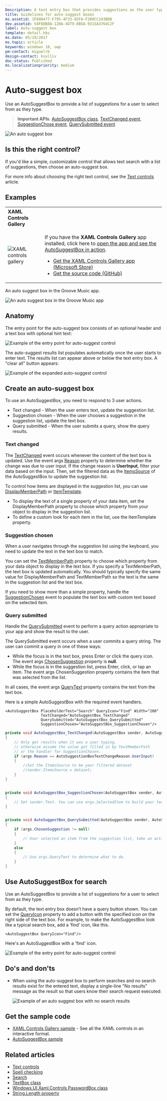 ```yaml
---
Description: A text entry box that provides suggestions as the user types.
title: Guidelines for auto-suggest boxes
ms.assetid: 1F608477-F795-4F33-92FA-F200CC243B6B
dev.assetid: 54F8DB8A-120A-4D79-8B5A-9315A3764C2F
label: Auto-suggest box
template: detail.hbs
ms.date: 05/19/2017
ms.topic: article
keywords: windows 10, uwp
pm-contact: miguelrb
design-contact: ksulliv
doc-status: Published
ms.localizationpriority: medium
---
```

# Auto-suggest box

Use an AutoSuggestBox to provide a list of suggestions for a user to select from as they type.

> **Important APIs**: [AutoSuggestBox class](https://docs.microsoft.com/uwp/api/Windows.UI.Xaml.Controls.AutoSuggestBox), [TextChanged event](https://docs.microsoft.com/uwp/api/windows.ui.xaml.controls.autosuggestbox.textchanged), [SuggestionChose event](https://docs.microsoft.com/uwp/api/windows.ui.xaml.controls.autosuggestbox.suggestionchosen), [QuerySubmitted event](https://docs.microsoft.com/uwp/api/windows.ui.xaml.controls.autosuggestbox.querysubmitted)

![An auto suggest box](images/controls/auto-suggest-box-open.png)

## Is this the right control?

If you'd like a simple, customizable control that allows text search with a list of suggestions, then choose an auto-suggest box.

For more info about choosing the right text control, see the [Text controls](text-controls.md) article.

## Examples

<table>
<th align="left">XAML Controls Gallery<th>
<tr>
<td><img src="images/xaml-controls-gallery-sm.png" alt="XAML controls gallery"></img></td>
<td>
    <p>If you have the <strong style="font-weight: semi-bold">XAML Controls Gallery</strong> app installed, click here to <a href="xamlcontrolsgallery:/item/AutoSuggestBox">open the app and see the AutoSuggestBox in action</a>.</p>
    <ul>
    <li><a href="https://www.microsoft.com/store/productId/9MSVH128X2ZT">Get the XAML Controls Gallery app (Microsoft Store)</a></li>
    <li><a href="https://github.com/Microsoft/Xaml-Controls-Gallery">Get the source code (GitHub)</a></li>
    </ul>
</td>
</tr>
</table>

An auto suggest box in the Groove Music app.

![An auto suggest box in the Groove Music app](images/control-examples/auto-suggest-box-groove.png)

## Anatomy
The entry point for the auto-suggest box consists of an optional header and a text box with optional hint text:

![Example of the entry point for auto-suggest control](images/controls_autosuggest_entrypoint.png)

The auto-suggest results list populates automatically once the user starts to enter text. The results list can appear above or below the text entry box. A "clear all" button appears:

![Example of the expanded auto-suggest control](images/controls_autosuggest_expanded01.png)

## Create an auto-suggest box

To use an AutoSuggestBox, you need to respond to 3 user actions.

- Text changed - When the user enters text, update the suggestion list.
- Suggestion chosen - When the user chooses a suggestion in the suggestion list, update the text box.
- Query submitted - When the user submits a query, show the query results.

### Text changed

The [TextChanged](https://docs.microsoft.com/uwp/api/windows.ui.xaml.controls.autosuggestbox.textchanged) event occurs whenever the content of the text box is updated. Use the event args [Reason](https://docs.microsoft.com/uwp/api/windows.ui.xaml.controls.autosuggestboxtextchangedeventargs.reason) property to determine whether the change was due to user input. If the change reason is **UserInput**, filter your data based on the input. Then, set the filtered data as the [ItemsSource](https://docs.microsoft.com/uwp/api/windows.ui.xaml.controls.itemscontrol.itemssource) of the AutoSuggestBox to update the suggestion list.

To control how items are displayed in the suggestion list, you can use [DisplayMemberPath](https://docs.microsoft.com/uwp/api/windows.ui.xaml.controls.itemscontrol.displaymemberpath) or [ItemTemplate](https://docs.microsoft.com/uwp/api/windows.ui.xaml.controls.itemscontrol.itemtemplate).

- To display the text of a single property of your data item, set the DisplayMemberPath property to choose which property from your object to display in the suggestion list.
- To define a custom look for each item in the list, use the ItemTemplate property.

### Suggestion chosen

When a user navigates through the suggestion list using the keyboard, you need to update the text in the text box to match.

You can set the [TextMemberPath](https://docs.microsoft.com/uwp/api/windows.ui.xaml.controls.autosuggestbox.textmemberpath) property to choose which property from your data object to display in the text box. If you specify a TextMemberPath, the text box is updated automatically. You should typically specify the same value for DisplayMemberPath and TextMemberPath so the text is the same in the suggestion list and the text box.

If you need to show more than a simple property, handle the [SuggestionChosen](https://docs.microsoft.com/uwp/api/windows.ui.xaml.controls.autosuggestbox.suggestionchosen) event to populate the text box with custom text based on the selected item.

### Query submitted

Handle the [QuerySubmitted](https://docs.microsoft.com/uwp/api/windows.ui.xaml.controls.autosuggestbox.querysubmitted) event to perform a query action appropriate to your app and show the result to the user.

The QuerySubmitted event occurs when a user commits a query string. The user can commit a query in one of these ways:
- While the focus is in the text box, press Enter or click the query icon. The event args [ChosenSuggestion](https://docs.microsoft.com/uwp/api/windows.ui.xaml.controls.autosuggestboxquerysubmittedeventargs.chosensuggestion) property is **null**.
- While the focus is in the suggestion list, press Enter, click, or tap an item. The event args ChosenSuggestion property contains the item that was selected from the list.

In all cases, the event args [QueryText](https://docs.microsoft.com/uwp/api/windows.ui.xaml.controls.autosuggestboxquerysubmittedeventargs.querytext) property contains the text from the text box.

Here is a simple AutoSuggestBox with the required event handlers.

```xaml
<AutoSuggestBox PlaceholderText="Search" QueryIcon="Find" Width="200"
                TextChanged="AutoSuggestBox_TextChanged"
                QuerySubmitted="AutoSuggestBox_QuerySubmitted"
                SuggestionChosen="AutoSuggestBox_SuggestionChosen"/>
```

```csharp
private void AutoSuggestBox_TextChanged(AutoSuggestBox sender, AutoSuggestBoxTextChangedEventArgs args)
{
    // Only get results when it was a user typing,
    // otherwise assume the value got filled in by TextMemberPath
    // or the handler for SuggestionChosen.
    if (args.Reason == AutoSuggestionBoxTextChangeReason.UserInput)
    {
        //Set the ItemsSource to be your filtered dataset
        //sender.ItemsSource = dataset;
    }
}


private void AutoSuggestBox_SuggestionChosen(AutoSuggestBox sender, AutoSuggestBoxSuggestionChosenEventArgs args)
{
    // Set sender.Text. You can use args.SelectedItem to build your text string.
}


private void AutoSuggestBox_QuerySubmitted(AutoSuggestBox sender, AutoSuggestBoxQuerySubmittedEventArgs args)
{
    if (args.ChosenSuggestion != null)
    {
        // User selected an item from the suggestion list, take an action on it here.
    }
    else
    {
        // Use args.QueryText to determine what to do.
    }
}
```

## Use AutoSuggestBox for search

Use an AutoSuggestBox to provide a list of suggestions for a user to select from as they type.

By default, the text entry box doesn’t have a query button shown. You can set the [QueryIcon](https://docs.microsoft.com/uwp/api/windows.ui.xaml.controls.autosuggestbox.queryicon) property to add a button with the specified icon on the right side of the text box. For example, to make the AutoSuggestBox look like a typical search box, add a ‘find’ icon, like this.

```xaml
<AutoSuggestBox QueryIcon="Find"/>
```

Here's an AutoSuggestBox with a 'find' icon.

![Example of the entry point for auto-suggest control](images/controls_autosuggest_entrypoint.png)

## Do's and don'ts

-   When using the auto-suggest box to perform searches and no search results exist for the entered text, display a single-line "No results" message as the result so that users know their search request executed:

    ![Example of an auto suggest box with no search results](images/controls_autosuggest_noresults.png)

<!--
<div class="microsoft-internal-note">
**Globalization and localization checklist**

<table>
<tr>
<th>Vertical spacing</th><td>Use non-Latin characters for vertical spacing to ensure non-Latin scripts will display properly, including numbers.</td>
</tr>
<tr>
<th>Scrolling</th><td>When auto suggest text is selected, user should be able to scroll to end of string.</td>
</tr>
</table>
</div>
-->

## Get the sample code

- [XAML Controls Gallery sample](https://github.com/Microsoft/Xaml-Controls-Gallery) - See all the XAML controls in an interactive format.
- [AutoSuggestBox sample](https://github.com/Microsoft/Windows-universal-samples/tree/master/Samples/XamlAutoSuggestBox)

## Related articles

- [Text controls](text-controls.md)
- [Spell checking](text-controls.md)
- [Search](search.md)
- [TextBox class](https://docs.microsoft.com/uwp/api/Windows.UI.Xaml.Controls.TextBox)
- [Windows.UI.Xaml.Controls PasswordBox class](https://docs.microsoft.com/uwp/api/Windows.UI.Xaml.Controls.PasswordBox)
- [String.Length property](https://docs.microsoft.com/dotnet/api/system.string.length?redirectedfrom=MSDN#System_String_Length)
